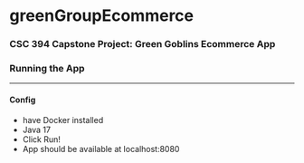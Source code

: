 # greenGroupEcommerce
### CSC 394 Capstone Project: Green Goblins Ecommerce App

### Running the App
---
#### Config
- have Docker installed
- Java 17
- Click Run!
- App should be available at localhost:8080

